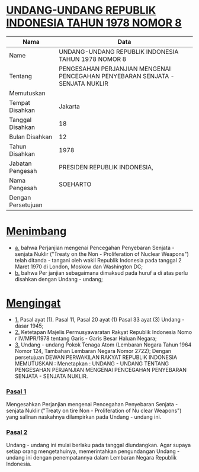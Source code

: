 # [UNDANG-UNDANG REPUBLIK INDONESIA TAHUN 1978 NOMOR 8](http://example.org/legal/peraturan/uu/1978/8)

| Nama | Data |
| ------ | ----- |
|Name|UNDANG-UNDANG REPUBLIK INDONESIA TAHUN 1978 NOMOR 8|
|Tentang| PENGESAHAN PERJANJIAN MENGENAI PENCEGAHAN PENYEBARAN SENJATA - SENJATA NUKLIR|
|Memutuskan||
|Tempat Disahkan|Jakarta|
|Tanggal Disahkan|18|
|Bulan Disahkan|12|
|Tahun Disahkan|1978|
|Jabatan Pengesah|PRESIDEN REPUBLIK INDONESIA,|
|Nama Pengesah|SOEHARTO|
|Dengan Persetujuan||
# [Menimbang](http://example.org/legal/peraturan/uu/1978/8/menimbang)

* [a.](http://example.org/legal/peraturan/uu/1978/8/menimbang/huruf/a) bahwa Perjanjian mengenai Pencegahan Penyebaran Senjata - senjata Nuklir ("Treaty on the Non - Proliferation of Nuclear Weapons") telah ditanda - tangani oleh wakil Republik Indonesia pada tanggal 2 Maret 1970 di London, Moskow dan Washington DC;
* [b.](http://example.org/legal/peraturan/uu/1978/8/menimbang/huruf/b) bahwa Per janjian sebagaimana dimaksud pada huruf a di atas perlu disahkan dengan Undang - undang;
# [Mengingat](http://example.org/legal/peraturan/uu/1978/8/mengingat)

* [1.](http://example.org/legal/peraturan/uu/1978/8/mengingat/huruf/0001) Pasal ayat (1). Pasal 11, Pasal 20 ayat (1) Pasal 33 ayat (3) Undang - dasar 1945;
* [2.](http://example.org/legal/peraturan/uu/1978/8/mengingat/huruf/0002) Ketetapan Majelis Permusyawaratan Rakyat Republik Indonesia Nomo r IV/MPR/1978 tentang Garis - Garis Besar Haluan Negara;
* [3.](http://example.org/legal/peraturan/uu/1978/8/mengingat/huruf/0003) Undang - undang Pokok Tenaga Atom (Lembaran Negara Tahun 1964 Nomor 124, Tambahan Lembaran Negara Nomor 2722); Dengan persetujuan DEWAN PERWAKILAN RAKYAT REPUBLIK INDONESIA MEMUTUSKAN : Menetapkan : UNDANG - UNDANG TENTANG PENGESAHAN PERJANJIAN MENGENAI PENCEGAHAN PENYEBARAN SENJATA - SENJATA NUKLIR.

### [Pasal 1](http://example.org/legal/peraturan/uu/1978/8/pasal/0001)
Mengesahkan Perjanjian mengenai Pencegahan Penyebaran Senjata - senjata Nuklir ("Treaty on tire Non - Proliferation of Nu clear Weapons") yang salinan naskahnya dilampirkan pada Undang - undang ini.


### [Pasal 2](http://example.org/legal/peraturan/uu/1978/8/pasal/0002)
Undang - undang ini mulai berlaku pada tanggal diundangkan. Agar supaya setiap orang mengetahuinya, memerintahkan pengundangan Undang - undang ini dengan penempatannya dalam Lembaran Negara Republik Indonesia.
